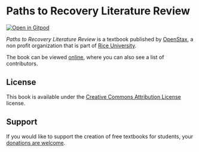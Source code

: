 # Paths to Recovery Literature Review

[![Open in Gitpod](https://gitpod.io/button/open-in-gitpod.svg)](https://gitpod.io/from-referrer/)

_Paths to Recovery Literature Review_ is a textbook published by [OpenStax](https://openstax.org/), a non profit organization that is part of [Rice University](https://www.rice.edu/).

The book can be viewed [online](https://github.com/cnx-user-books/cnxbook-paths-to-recovery-literature-review/releases/latest), where you can also see a list of contributors.

## License
This book is available under the [Creative Commons Attribution License](./LICENSE) license.

## Support
If you would like to support the creation of free textbooks for students, your [donations are welcome](https://riceconnect.rice.edu/donation/support-openstax-banner).

